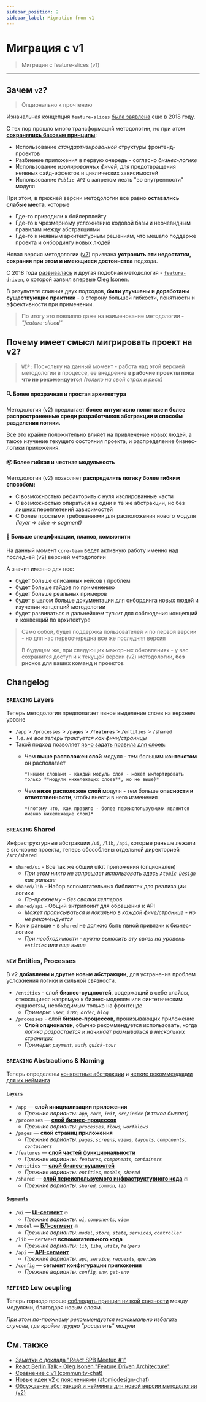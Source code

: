 ```yaml
---
sidebar_position: 2
sidebar_label: Migration from v1
---
```


# Миграция с v1

> Миграция с feature-slices (v1)

---

[refs-adaptability]: /docs/concepts/naming-adaptability
[refs-abstractions]: /docs/concepts/app-splitting
[refs-abstractions-layers]: /docs/concepts/app-splitting#group-layers
[refs-abstractions-segments]: /docs/concepts/app-splitting#group-segments

[ext-v1]: https://featureslices.dev/v1.0.html
[ext-tg-spb]: https://t.me/feature_slices
[ext-fdd]: https://github.com/feature-sliced/documentation/tree/rc/feature-driven
[ext-fdd-issues]: https://github.com/kof/feature-driven-architecture/issues
[ext-v2]: https://github.com/feature-sliced/documentation
[ext-kof]: https://github.com/kof
[ext-kof-fdd]: https://www.youtube.com/watch?v=BWAeYuWFHhs
[ext-tg-v2-draft]: https://t.me/atomicdesign/18708

## Зачем `v2`?

> Опционально к прочтению

Изначальная концепция `feature-slices` [была заявлена][ext-tg-spb] еще в 2018 году.

С тех пор прошло много трансформаций методологии, но при этом **[сохранялись базовые принципы][ext-v1]**:

- Использование *стандартизированной* структуры фронтенд-проектов
- Разбиение приложения в первую очередь - согласно *бизнес-логике*
- Использование *изолированных фичей*, для предотвращения неявных сайд-эффектов и циклических зависимостей
- Использование *`Public API`* с запретом лезть "во внутренности" модуля

При этом, в прежней версии методологии все равно **оставались слабые места**, которые

- Где-то приводили к бойлерплейту
- Где-то к чрезмерному усложнению кодовой базы и неочевидным правилам между абстракциями
- Где-то к неявным архитектурным решениям, что мешало поддерже проекта и онбордингу новых людей

Новая версия методологии ([v2][ext-v2]) призвана **устранить эти недостатки, сохраняя при этом и имеющиеся достоинства** подхода.

С 2018 года [развивалась][ext-fdd-issues] и другая подобная методология - [`feature-driven`][ext-fdd], о которой заявил впервые [Oleg Isonen][ext-kof].

В результате слияния двух подходов, **были улучшены и доработаны существующие практики** - в сторону большей гибкости, понятности и эффективности при применении.

> По итогу это повлияло даже на наименование методологии - *"feature-slice**d**"*

## Почему имеет смысл мигрировать проект на v2?

> `WIP:` Поскольку на данный момент - работа над этой версией методологии в процессе, ее внедрение **в рабочие проекты пока что не рекомендуется** *(только на свой страх и риск)*

#### 🔍 Более прозрачная и простая архитектура

Методология (v2) предлагает **более интуитивно понятные и более распространенные среди разработчиков абстракции и способы разделения логики.**

Все это крайне положительно влияет на привлечение новых людей, а также изучение текущего состояния проекта, и распределение бизнес-логики приложения.

#### 📦 Более гибкая и честная модульность

Методология (v2) позволяет **распределять логику более гибким способом:**

- С возможностью рефакторить с нуля изолированные части
- С возможностью опираться на одни и те же абстракции, но без лишних переплетений зависимостей
- С более простыми требованиями для расположения нового модуля *(layer => slice => segment)*

#### 🚀 Больше спецификации, планов, комьюнити

На данный момент `core-team` ведет активную работу именно над последней (v2) версией методологии

А значит именно для нее:

- будет больше описанных кейсов / проблем
- будет больше гайдов по применению
- будет больше реальных примеров
- будет в целом больше документации для онбординга новых людей и изучения концепций методологии
- будет развиваться в дальнейшем тулкит для соблюдения концепций и конвенций по архитектуре

> Само собой, будет поддержка пользователей и по первой версии - но для нас первоочередна все же последняя версия
>
> В будущем же, при следующих мажорных обновлениях - у вас сохранится доступ и к текущей версии (v2) методологии, **без рисков для ваших команд и проектов**

## Changelog

### `BREAKING` Layers

Теперь методология предполагает явное выделение слоев на верхнем уровне

- `/app` > `/processes` > **`/pages`** > **`/features`** > `/entities` > `/shared`
- *Т.е. не все теперь трактуется как фичи/страницы*
- Такой подход позволяет [явно задать правила для слоев][ext-tg-v2-draft]:
  - Чем **выше расположен слой** модуля - тем большим **контекстом** он располагает

        *(иными словами - каждый модуль слоя - может импортировать только **модули нижележащих слоев**, но не выше)*
  - Чем **ниже расположен слой** модуля - тем больше **опасности и ответственности**, чтобы внести в него изменения

        *(потому что, как правило - более переиспользуемыми являются именно нижележащие слои)*

### `BREAKING` Shared

Инфраструктурные абстракции `/ui`, `/lib`, `/api`, которые раньше лежали в src-корне проекта, теперь обособлены отдельной директорией `/src/shared`

- `shared/ui` - Все так же общий uikit приложения (опционален)
  - *При этом никто не запрещает использовать здесь `Atomic Design` как раньше*
- `shared/lib` - Набор вспомогательных библиотек для реализации логики
  - *По-прежнему - без свалки хелперов*
- `shared/api` - Общий энтрипоинт для обращения к API
  - *Может прописываться и локально в каждой фиче/странице - но не рекомендуется*
- Как и раньше - в `shared` не должно быть явной привязки к бизнес-логике
  - *При необходимости - нужно выносить эту связь на уровень `entities` или еще выше*

### `NEW` Entities, Processes

В v2 **добавлены и другие новые абстракции**, для устранения проблем усложнения логики и сильной связности.

- `/entities` - слой **бизнес-сущностей**, содержащий в себе слайсы, относящиеся напрямую к бизнес-моделям или синтетическим сущностям, необходимым только на фронтенде
  - *Примеры: `user`, `i18n`, `order`, `blog`*
- `/processes` - слой **бизнес-процессов**, пронизывающих приложение
  - **Слой опционален**, обычно рекоммендуется использовать, когда *логика разрастается и начинает размываться в нескольких страницах*
  - *Примеры: `payment`, `auth`, `quick-tour`*

### `BREAKING` Abstractions & Naming

Теперь определены [конкретные абстракции][refs-abstractions] и [четкие рекоммендации для их нейминга][refs-adaptability]

[disc-process]: https://github.com/feature-sliced/documentation/discussions/20
[disc-features]: https://github.com/feature-sliced/documentation/discussions/23
[disc-entities]: https://github.com/feature-sliced/documentation/discussions/18#discussioncomment-422649
[disc-shared]: https://github.com/feature-sliced/documentation/discussions/31#discussioncomment-453020

[disc-ui]: https://github.com/feature-sliced/documentation/discussions/31#discussioncomment-453132
[disc-model]: https://github.com/feature-sliced/documentation/discussions/31#discussioncomment-472645
[disc-api]: https://github.com/feature-sliced/documentation/discussions/66

#### [`Layers`][refs-abstractions-layers]

- `/app` — **слой инициализации приложения**
  - *Прежние варианты: `app`, `core`, `init`, `src/index` (и такое бывает)*
- `/processes` — [**слой бизнес-процессов**][disc-process]
  - *Прежние варианты: `processes`, `flows`, `worfklows`*
- `/pages` — **слой страниц приложения**
  - *Прежние варианты: `pages`, `screens`, `views`, `layouts`, `components`, `containers`*
- `/features` — [**слой частей функциональности**][disc-features]
  - *Прежние варианты: `features`, `components`, `containers`*
- `/entities` — [**слой бизнес-сущностей**][disc-entities]
  - *Прежние варианты: `entities`, `models`, `shared`*
- `/shared` — [**слой переиспользуемого инфраструктурного кода**][disc-shared] 🔥
  - *Прежние варианты: `shared`, `common`, `lib`*

#### [`Segments`][refs-abstractions-segments]

- `/ui` — [**UI-сегмент**][disc-ui] 🔥
  - *Прежние варианты: `ui`, `components`, `view`*
- `/model` — [**БЛ-сегмент**][disc-model] 🔥
  - *Прежние варианты: `model`, `store`, `state`, `services`, `controller`*
- `/lib` — сегмент **вспомогательного кода**
  - *Прежние варианты: `lib`, `libs`, `utils`, `helpers`*
- `/api` — [**API-сегмент**][disc-api]
  - *Прежние варианты: `api`, `service`, `requests`, `queries`*
- `/config` — **сегмент конфигурации приложения**
  - *Прежние варианты: `config`, `env`, `get-env`*

### `REFINED` Low coupling

Теперь гораздо проще [соблюдать принцип низкой связности](low-coupling) между модулями, благодаря новым слоям.

*При этом по-прежнему рекоммендуется максимально избегать случаев, где крайне трудно "расцепить" модули*

## См. также

- [Заметки с доклада "React SPB Meetup #1"][ext-tg-spb]
- [React Berlin Talk - Oleg Isonen "Feature Driven Architecture"][ext-kof-fdd]
- [Сравнение с v1 (community-chat)](https://t.me/feature_sliced/493)
- [Новые идеи v2 с пояснениями (atomicdesign-chat)][ext-tg-v2-draft]
- [Обсуждение абстракций и нейминга для новой версии методологии (v2)](https://github.com/feature-sliced/documentation/discussions/31)
